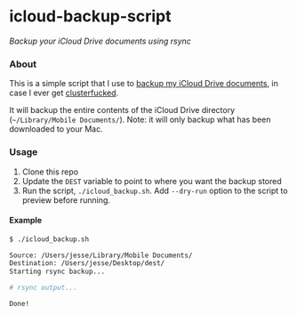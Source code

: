# icloud-backup-script
*Backup your iCloud Drive documents using rsync*

### About

This is a simple script that I use to [backup my iCloud Drive documents](https://www.jessesquires.com/blog/icloud-backup-using-rsync/), in case I ever get [clusterfucked](https://furbo.org/2019/09/04/icloud-clusterfuck/).

It will backup the entire contents of the iCloud Drive directory (`~/Library/Mobile Documents/`). Note: it will only backup what has been downloaded to your Mac.

### Usage

1. Clone this repo
2. Update the `DEST` variable to point to where you want the backup stored
3. Run the script, `./icloud_backup.sh`. Add `--dry-run` option to the script to preview before running.

#### Example

```bash
$ ./icloud_backup.sh

Source: /Users/jesse/Library/Mobile Documents/
Destination: /Users/jesse/Desktop/dest/
Starting rsync backup...

# rsync output...

Done!
```
